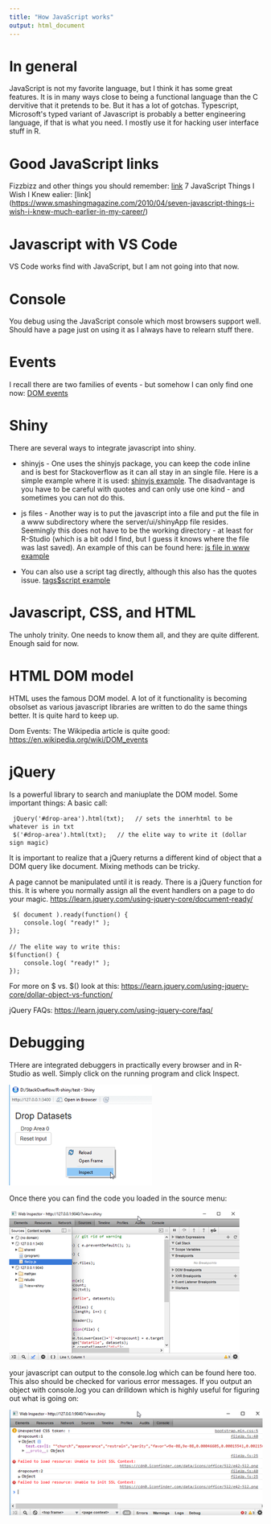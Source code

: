 ```yaml
---
title: "How JavaScript works"
output: html_document
---
```


# In general
JavaScript is not my favorite language, but I think it has some great features. It is in many ways close to being a functional language than the C dervitive that it pretends to be. But it has a lot of gotchas. Typescript, Microsoft's typed variant of Javascript is probably a better engineering language, if that is what you need. I mostly use it for hacking user interface stuff in R.

#  Good JavaScript links
Fizzbizz and other things you should remember: [link](https://ilikekillnerds.com/2015/03/things-every-javascript-developer-should-know/)
7 JavaScript Things I Wish I Knew ealier: [link] (https://www.smashingmagazine.com/2010/04/seven-javascript-things-i-wish-i-knew-much-earlier-in-my-career/)

#  Javascript with VS Code
VS Code works find with JavaScript, but I am not going into that now.

# Console
You debug using the JavaScript console which most browsers support well. Should have a page just on using it as I always have to relearn stuff there.

# Events
I recall there are two families of events - but somehow I can only find one now:
[DOM events](https://en.wikipedia.org/wiki/DOM_events)

# Shiny
There are several ways to integrate javascript into shiny. 

- shinyjs - One uses the shinyjs package, you can keep the code inline and is best for Stackoverflow as it can all stay in an single file. Here is a simple example where it is used: [shinyjs example](http://stackoverflow.com/questions/41400107/). The disadvantage is you have to be careful with quotes and can only use one kind - and sometimes you can not do this. 

 - js files - Another way is to put the javascript into a file and put the file in a www subdirectory where the server/ui/shinyApp file resides. Seemingly this does not have to be the working directory - at least for R-Studio (which is a bit odd I find, but I guess it knows where the file was last saved). An example of this can be found here:
 [js file in www example](http://stackoverflow.com/questions/43819250/r-shiny-input-reactivity-error-on-drag-and-drop/43822586#43822586)

 -  You can also use a script tag directly, although this also has the quotes issue.
 [tags$script example](http://stackoverflow.com/questions/43392748/automatically-scroll-on-button-click-in-shiny/43432462#43432462)

# Javascript, CSS, and HTML
The unholy trinity. One needs to know them all, and they are quite different. Enough said for now.

# HTML DOM model
HTML uses the famous DOM model. A lot of it functionality is becoming obsolset as various javascript libraries are written to do the same things better. It is quite hard to keep up.

Dom Events:
The Wikipedia article is quite good: https://en.wikipedia.org/wiki/DOM_events

# jQuery

Is a powerful library to search and maniuplate the DOM model. Some important things:
A basic call:
```
 jQuery('#drop-area').html(txt);   // sets the innerhtml to be whatever is in txt
 $('#drop-area').html(txt);   // the elite way to write it (dollar sign magic)
```

It is important to realize that a jQuery returns a different kind of object that a DOM query like document. Mixing methods can be tricky.

A page cannot be manipulated until it is ready. There is a jQuery function for this. It is where you normally assign all the event handlers on a page to do your magic. https://learn.jquery.com/using-jquery-core/document-ready/ 
```
 $( document ).ready(function() {
    console.log( "ready!" );
});

// The elite way to write this:
$(function() {
    console.log( "ready!" );
});
```
For more on $ vs. $() look at this: https://learn.jquery.com/using-jquery-core/dollar-object-vs-function/

jQuery FAQs: https://learn.jquery.com/using-jquery-core/faq/


# Debugging
THere are integrated debuggers in practically every browser and in R-Studio as well. Simply click on the running program and click Inspect.

![alt text](InvokingDebugger.png "Invoking Debugger")

Once there you can find the code you loaded in the source menu:

![alt text](DebuggerSource.png "Debugger Source")

your javascript can output to the console.log which can be found here too. This also should be checked for various error messages. If you output an object with console.log you can drilldown which is highly useful for figuring out what is going on:

![alt text](DebuggerConsoleLog.png "Debugger Console Log")
